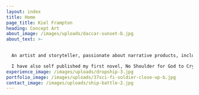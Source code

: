 ```yaml
---
layout: index
title: Home
page_title: Kiel Frampton
heading: Concept Art
about_image: /images/uploads/daccar-sunset-b.jpg
about_text: >-
  

  An artist and storyteller, passionate about narrative products, including video games, tabletop games and film. As an artist, I am experienced with character, vehicle, prop and environment concept design. Capable of producing orthographic views and turnarounds, design pages and full illustrations. I am open to working on moving image, interactive media or print projects.

  I have also self published my first novel, No Shoulder for God to Cry On, which can be found on Amazon.
experience_image: /images/uploads/dropship-3.jpg
portfolio_image: /images/uploads/37sci-fi-soldier-close-up-b.jpg
contact_image: /images/uploads/ship-battle-2.jpg
---
```

